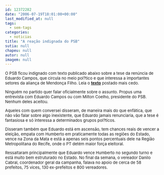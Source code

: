 ```yaml
---
id: 12372282
date: "2006-07-19T18:01:00+00:00"
last_modified_at: null
tags:
  - sem-tags
categories:
  - noticias
title: "A reação indignada do PSB"
sutia: null
chapeu: null
autor: null
imagem: null
---
```

<p><FONT size=2></p>
<p><P>O PSB ficou indignado com texto publicado abaixo sobre a tese da renúncia de Eduardo Campos, que circula no meio pol?tico e que interessa a importantes setores da aliança de Mendonça Filho. Leia o <B><A href=\"https://jc3.uol.com.br/blogs/jc/2006/07/19/index.php#141\">texto</A></B> postado mais cedo.</P></p>
<p><P>Ninguém no partido quer falar oficialmente sobre o assunto. Propus uma entrevista com Eduardo Campos ou com Milton Coelho, presidente do PSB. Nenhum deles aceitou.</P></p>
<p><P>Aqueles com quem conversei disseram, de maneira mais do que enfática, que não vão falar sobre algo inexistente, que Eduardo jamais renunciaria, que a tese é fantasiosa e só interessa a determinados grupos pol?ticos.</P></p>
<p><P>Disseram também que Eduardo está em ascensão, tem chances reais de vencer a eleição, empata com Humberto em praticamente todas as regiões do Estado, vence na Zona da Mata e está a apenas seis pontos percentuais dele na Região Metropolitana do Recife, onde o PT detém maior força eleitoral.</P></p>
<p><P>Ressaltaram principalmente que Eduardo vence Humberto no segundo turno e está muito bem estruturado no Estado. No final da semana, o vereador Danilo Cabral, coordenador geral da campanha, falava no apoio de cerca de 58 prefeitos, 75 vices, 130 ex-prefeitos e 800 vereadores.</P></FONT> </p>
